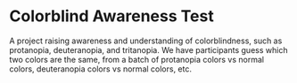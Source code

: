 # Colorblind Awareness Test

A project raising awareness and understanding of colorblindness, such as protanopia, deuteranopia, and tritanopia. We have participants guess which two colors are the same, from a batch of protanopia colors vs normal colors, deuteranopia colors vs normal colors, etc. 

